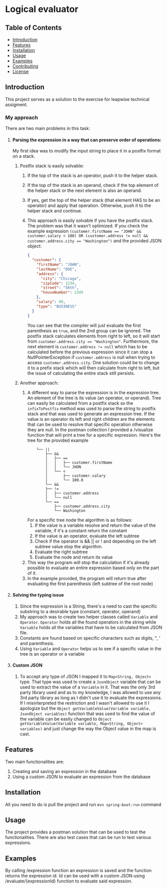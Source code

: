 # Logical evaluator

## Table of Contents

- [Introduction](#introduction)
- [Features](#features)
- [Installation](#installation)
- [Usage](#usage)
- [Examples](#examples)
- [Contributing](#contributing)
- [License](#license)

## Introduction

This project serves as a solution to the exercise for leapwise technical assigment.

### My approach
There are two main problems in this task:
1. #### Parsing the expression in a way that can preserve order of operations:  
   My first idea was to modify the input string to place it in a postfix format on a stack.

    1. Postfix stack is easily solvable:

       1. If the top of the stack is an operator, push it to the helper stack.
       2. If the top of the stack is an operand, check if the top element of the helper stack or the next element is also an operand.
       3. If yes, get the top of the helper stack (that element HAS to be an operator) and apply that operation. Otherwise, push it to the helper stack and continue.
       4. This approach is easily solvable if you have the postfix stack. The problem was that it wasn't optimized. If you check the example expression `(customer.firstName == "JOHN" && customer.salary < 100) OR (customer.address != null && customer.address.city == "Washington")` and the provided JSON object:

          ```json
          {
            "customer": {
              "firstName": "JOHN",
              "lastName": "DOE",
              "address": {
                "city": "Chicago",
                "zipCode": 1234,
                "street": "56th",
                "houseNumber": 2345
              },
              "salary": 99,
              "type": "BUSINESS"
            }
          }
          ```

          You can see that the compiler will just evaluate the first parenthesis as `true`, and the 2nd group can be ignored.
          The postfix stack calculates elements from right to left, so it will start from `customer.address.city == "Washington"`. Furthermore, the next element is `customer.address != null` which has to be calculated before the previous expression since it can stop a NullPointerException if `customer.address` is null when trying to access `customer.address.city`.
          One solution could be to change it to a prefix stack which will then calculate from right to left, but the issue of calculating the entire stack still persists.

    2. Another approach:
        1. A different way to parse the expression is in the expression tree. An element of the tree is its value (an operator, or operand). 
            Tree can easily be calculated from a postfix stack so the `infixToPostfix` method was used to parse the string to postfix stack and that was used to generate an expression tree.
           If the value is an operator its left and right children are the elements that can be used to resolve that specific operation otherwise they are null.
           In the postman collection I provided a /visualize function that will print a tree for a specific expression. Here's the tree for the provided example
           ```
               └── ||
                   ├── &&
                   │   ├── ==
                   │   │   ├── customer.firstName
                   │   │   └── JHON
                   │   └── <
                   │       ├── customer.salary
                   │       └── 100.0
                   └── &&
                   ├── !=
                   │   ├── customer.address
                   │   └── null
                   └── ==
                       ├── customer.address.city
                       └── Washington
           ```
           For a specific tree node the algorithm is as follows:
            1. If the value is a variable resolve and return the value of the variable, if it's a constant return the constant
           2. If the value is an operator, evaluate the left subtree
           3. Check if the operator is && || or ! and depending on the left subtree value stop the algorithm.
           4. Evaluate the right subtree
           5. Evaluate the node and return its value
        2. This way the program will stop the calculation if it's already possible to evaluate an entire expression based only on the part of it.
        3. In the example provided, the program will return true after evaluating the first parenthesis (left subtree of the root node)
       
2. #### Solving the typing issue
   1. Since the expression is a String, there's a need to cast the specific substring to a desirable type (constant, operator, operand)
   2. My approach was to create two helper classes called `Variable` and `Operator`. `Operator` holds all the found operators in the string while `Variable` holds all the variables that have to be calculated from JSON file.
   3. Constants are found based on specific characters such as digits, \", \' and parenthesis.
   4. Using `Variable` and `Operator` helps us to see if a specific value in the tree is an operator or a variable
3. #### Custom JSON
   1. To accept any type of JSON I mapped it to `Map<String, Object>` type. That type was used to create a `JsonObject` variable that can be used to extract the value of a `Variable` in it. 
      That was the only 3rd party library used and as to my knowledge, I was allowed to use any 3rd party library as long as I didn't use it to evaluate the expressions.
      If I misinterpreted the restriction and I wasn't allowed to use it I apologize but the `Object getVariableValue(Variable variable, JsonObject variables)` function that was used to find the value of the variable
      can be easily changed to `Object getVariableValue(Variable variable, Map<String, Object> variables)` and just change the way the Object value in the map is cast. 
## Features

Two main functionalities are:
1. Creating and saving an expression in the database
2. Using a custom JSON to evaluate an expression from the database

## Installation

All you need to do is pull the project and run `mvn spring-boot:run` command

## Usage

The project provides a postman solution that can be used to test the functionalities.
There are also test cases that can be run to test various expressions.

## Examples

By calling /expression function an expression is saved and the function returns the expression id.
Id can be used with a custom JSON using /evaluate/{expressionId} function to evaluate said expression.

